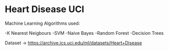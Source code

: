 # Heart Disease UCI

Machine Learning Algorithms used:

-K Nearest Neigbours
-SVM
-Naive Bayes
-Random Forest
-Decision Trees

Dataset -> https://archive.ics.uci.edu/ml/datasets/Heart+Disease